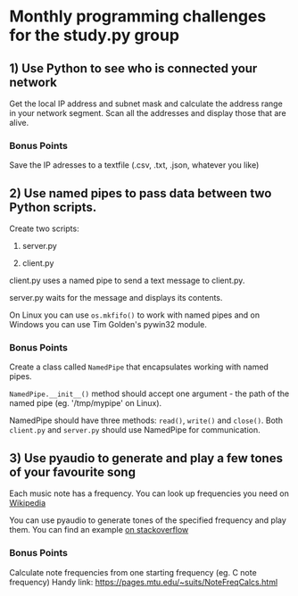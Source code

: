 # Monthly programming challenges for the study.py group

## 1) Use Python to see who is connected your network

Get the local IP address and subnet mask and calculate the address range in your network segment. Scan all the addresses and display those that are alive.

### Bonus Points

Save the IP adresses to a textfile (.csv, .txt, .json, whatever you like)


## 2) Use named pipes to pass data between two Python scripts.

Create two scripts:

1. server.py

2. client.py

client.py uses a named pipe to send a text message to client.py.

server.py waits for the message and displays its contents.

On Linux you can use `os.mkfifo()` to work with named pipes and on Windows you can use Tim Golden's pywin32 module.

### Bonus Points

Create a class called `NamedPipe` that encapsulates working with named pipes. 

`NamedPipe.__init__()` method should accept one argument - the path of the named pipe (eg. '/tmp/mypipe' on Linux).

NamedPipe should have three methods: `read()`, `write()` and `close()`. Both `client.py` and `server.py` should use NamedPipe for communication.


## 3) Use pyaudio to generate and play a few tones of your favourite song

Each music note has a frequency. You can look up frequencies you need on [Wikipedia](https://en.wikipedia.org/wiki/C_(musical_note))

You can use pyaudio to generate tones of the specified frequency and play them. You can find an example [on stackoverflow](https://stackoverflow.com/questions/8299303/generating-sine-wave-sound-in-python?rq=1)

### Bonus Points

Calculate note frequencies from one starting frequency (eg. C note frequency)
Handy link: https://pages.mtu.edu/~suits/NoteFreqCalcs.html
